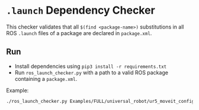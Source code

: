 # `.launch` Dependency Checker

This checker validates that all `$(find <package-name>)` substitutions in all ROS `.launch` files of a package are declared in `package.xml`.

## Run

- Install dependencies using `pip3 install -r requirements.txt`
- Run `ros_launch_checker.py` with a path to a valid ROS package containing a `package.xml`.

Example:

```bash
./ros_launch_checker.py Examples/FULL/universal_robot/ur5_moveit_config/
```
